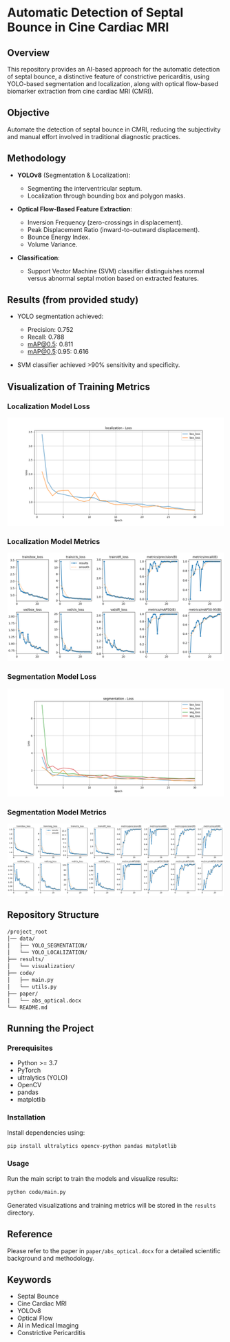 
# Automatic Detection of Septal Bounce in Cine Cardiac MRI

## Overview

This repository provides an AI-based approach for the automatic detection of septal bounce, a distinctive feature of constrictive pericarditis, using YOLO-based segmentation and localization, along with optical flow-based biomarker extraction from cine cardiac MRI (CMRI).

## Objective

Automate the detection of septal bounce in CMRI, reducing the subjectivity and manual effort involved in traditional diagnostic practices.

## Methodology

- **YOLOv8** (Segmentation & Localization):
  - Segmenting the interventricular septum.
  - Localization through bounding box and polygon masks.

- **Optical Flow-Based Feature Extraction**:
  - Inversion Frequency (zero-crossings in displacement).
  - Peak Displacement Ratio (inward-to-outward displacement).
  - Bounce Energy Index.
  - Volume Variance.

- **Classification**:
  - Support Vector Machine (SVM) classifier distinguishes normal versus abnormal septal motion based on extracted features.

## Results (from provided study)

- YOLO segmentation achieved:
  - Precision: 0.752
  - Recall: 0.788
  - mAP@0.5: 0.811
  - mAP@0.5:0.95: 0.616

- SVM classifier achieved >90% sensitivity and specificity.

## Visualization of Training Metrics

### Localization Model Loss
![Localization Loss](localization_loss.png)

### Localization Model Metrics
![Localization Metrics](loc_train//results.png)

### Segmentation Model Loss
![Segmentation Loss](segmentation_loss.png)

### Segmentation Model Metrics
![Segmentation Metrics](seg_train//results.png)
## Repository Structure

```
/project_root
│── data/
│   ├── YOLO_SEGMENTATION/
│   └── YOLO_LOCALIZATION/
├── results/
│   └── visualization/
├── code/
│   ├── main.py
│   └── utils.py
├── paper/
│   └── abs_optical.docx
└── README.md
```

## Running the Project

### Prerequisites

- Python >= 3.7
- PyTorch
- ultralytics (YOLO)
- OpenCV
- pandas
- matplotlib

### Installation

Install dependencies using:
```sh
pip install ultralytics opencv-python pandas matplotlib
```

### Usage

Run the main script to train the models and visualize results:
```sh
python code/main.py
```

Generated visualizations and training metrics will be stored in the `results` directory.

## Reference

Please refer to the paper in `paper/abs_optical.docx` for a detailed scientific background and methodology.

## Keywords

- Septal Bounce
- Cine Cardiac MRI
- YOLOv8
- Optical Flow
- AI in Medical Imaging
- Constrictive Pericarditis
